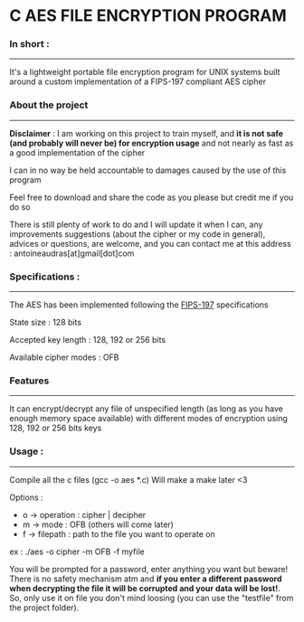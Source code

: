 # C AES FILE ENCRYPTION PROGRAM

### In short :
--------------

It's a lightweight portable file encryption program for UNIX systems built
around a custom implementation of a FIPS-197 compliant AES cipher

### About the project
---------------------

__Disclaimer__ : I am working on this project to train myself, and __it is not safe
(and probably will never be) for encryption usage__ and not nearly as fast as a
good implementation of the cipher

I can in no way be held accountable to damages caused by the use of this program

Feel free to download and share the code as you please but credit me if
you do so

There is still plenty of work to do and I will update it when I can, any
improvements suggestions (about the cipher or my code in general), advices or
questions, are welcome, and you can contact me at this address :
antoineaudras[at]gmail[dot]com

### Specifications :
--------------------

The AES has been implemented following the [FIPS-197](https://nvlpubs.nist.gov/nistpubs/fips/nist.fips.197.pdf)
specifications

State size : 128 bits

Accepted key length : 128, 192 or 256 bits

Available cipher modes : OFB

### Features
------------

It can encrypt/decrypt any file of unspecified length (as long as you have
enough memory space available) with different modes of encryption using 128,
192 or 256 bits keys

### Usage :
-----------

Compile all the c files (gcc -o aes \*.c)
Will make a make later <3

Options :

- o -> operation : cipher | decipher
- m -> mode : OFB (others will come later)
- f -> filepath : path to the file you want to operate on

ex : ./aes -o cipher -m OFB -f myfile

You will be prompted for a password, enter anything you want but beware! There is no safety mechanism atm and __if you enter a different password when decrypting the file it will be corrupted and your data will be lost!__. So, only use it on file you don't mind loosing (you can use the "testfile" from the project folder).
